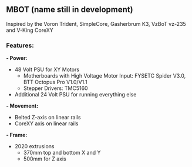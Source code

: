 ## MBOT (name still in development)

Inspired by the Voron Trident, SimpleCore, Gasherbrum K3, VzBoT vz-235 and V-King CoreXY

### Features:

**- Power:**
  - 48 Volt PSU for XY Motors
    - Motherboards with High Voltage Motor Input: FYSETC Spider V3.0, BTT Octopus Pro V1.0/V1.1
    - Stepper Drivers: TMC5160
  - Additional 24 Volt PSU for running everything else

**- Movement:**
  - Belted Z-axis on linear rails
  - CoreXY axis on linear rails

**- Frame:**
  - 2020 extrusions
     - 370mm top and bottom X and Y
     - 500mm for Z axis

